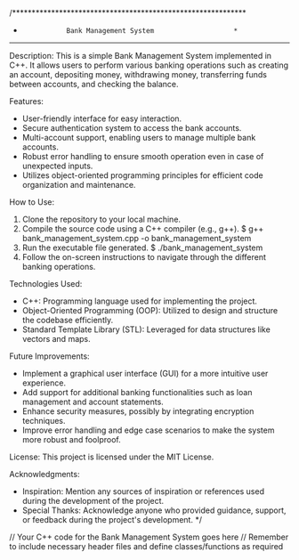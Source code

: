 /************************************************************
 *                Bank Management System                    *
 ************************************************************
 
Description:
This is a simple Bank Management System implemented in C++. 
It allows users to perform various banking operations such as 
creating an account, depositing money, withdrawing money, 
transferring funds between accounts, and checking the balance.

Features:
- User-friendly interface for easy interaction.
- Secure authentication system to access the bank accounts.
- Multi-account support, enabling users to manage multiple bank accounts.
- Robust error handling to ensure smooth operation even in case of unexpected inputs.
- Utilizes object-oriented programming principles for efficient code organization and maintenance.

How to Use:
1. Clone the repository to your local machine.
2. Compile the source code using a C++ compiler (e.g., g++).
   $ g++ bank_management_system.cpp -o bank_management_system
3. Run the executable file generated.
   $ ./bank_management_system
4. Follow the on-screen instructions to navigate through the different banking operations.

Technologies Used:
- C++: Programming language used for implementing the project.
- Object-Oriented Programming (OOP): Utilized to design and structure the codebase efficiently.
- Standard Template Library (STL): Leveraged for data structures like vectors and maps.

Future Improvements:
- Implement a graphical user interface (GUI) for a more intuitive user experience.
- Add support for additional banking functionalities such as loan management and account statements.
- Enhance security measures, possibly by integrating encryption techniques.
- Improve error handling and edge case scenarios to make the system more robust and foolproof.


License:
This project is licensed under the MIT License.

Acknowledgments:
- Inspiration: Mention any sources of inspiration or references used during the development of the project.
- Special Thanks: Acknowledge anyone who provided guidance, support, or feedback during the project's development.
*/

// Your C++ code for the Bank Management System goes here
// Remember to include necessary header files and define classes/functions as required
